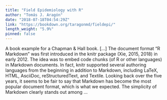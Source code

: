 ```yaml
---
title: "Field Epidemiology with R"
author: "Tomás J. Aragón"
date: "2018-07-18T04:54:29Z"
link: "https://bookdown.org/taragonmd/fieldepi/"
length_weight: "5.9%"
pinned: false
---
```


A book example for a Chapman & Hall book. [...] The document format “R Markdown” was first introduced in the knitr package (Xie, 2015, 2018) in early 2012. The idea was to embed code chunks (of R or other languages) in Markdown documents. In fact, knitr supported several authoring languages from the beginning in addition to Markdown, including LaTeX, HTML, AsciiDoc, reStructuredText, and Textile. Looking back over the five years, it seems to be fair to say that Markdown has become the most popular document format, which is what we expected. The simplicity of Markdown clearly stands out among ...
